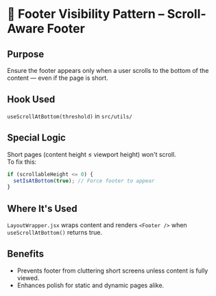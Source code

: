 # 🦶 Footer Visibility Pattern – Scroll-Aware Footer

## Purpose
Ensure the footer appears only when a user scrolls to the bottom of the content — even if the page is short.

## Hook Used
`useScrollAtBottom(threshold)` in `src/utils/`

## Special Logic
Short pages (content height ≤ viewport height) won't scroll.  
To fix this:
```js
if (scrollableHeight <= 0) {
  setIsAtBottom(true); // Force footer to appear
}
```

## Where It's Used
`LayoutWrapper.jsx` wraps content and renders `<Footer />` when `useScrollAtBottom()` returns true.

## Benefits
- Prevents footer from cluttering short screens unless content is fully viewed.
- Enhances polish for static and dynamic pages alike. 